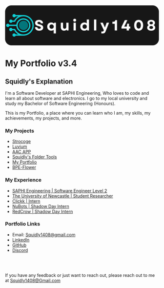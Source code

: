 ![Logo](https://raw.githubusercontent.com/Squidly1408/Squidly1408/refs/heads/main/images/Squidly1408%20banner%20(Black%20Button%20Background).png)


# My Portfolio v3.4

## Squidly's Explanation
I'm a Software Developer at SAPHI Engineering, Who loves to code and learn all about software and electronics. I go to my local university and study my Bachelor of Software Engineering (Honours).

This is my Portfolio, a place where you can learn who I am, my skills, my achievements, my projects, and more.


### My Projects
* [Strocoge](https://github.com/Squidly1408/Strocoge)
* [Luvium](https://github.com/Squidly1408/fic)
* [AAC APP](https://github.com/Squidly1408/aaca)
* [Squidly's Folder Tools](https://github.com/Squidly1408/Squidly-s_Folder_Tools)
* [My Portfolio](https://github.com/Squidly1408/Squidly1408.github.io)
* [BPE-Flower](https://github.com/Squidly1408/BPE-Flower)


### My Experience
* [SAPHI Engineering | Software Engineer Level 2](https://saphi.engineering/)
* [The University of Newcastle | Student Researcher](https://www.newcastle.edu.au/)
* [Clickk | Intern](https://clickk.com.au/)
* [NuBots | Shadow Day Intern](https://nubook.nubots.net/)
* [RedCrow | Shadow Day Intern](https://redcrowdigital.com.au/)


### Portfolio Links
* Email: Squidly1408@gmail.com
* [LinkedIn](https://www.linkedin.com/in/squidly1408/)
* [GitHub](https://github.com/Squidly1408)
* [Discord](https://discord.com/channels/Squidly108)


\
\
\
If you have any feedback or just want to reach out, please reach out to me at Squidly1408@Gmail.com